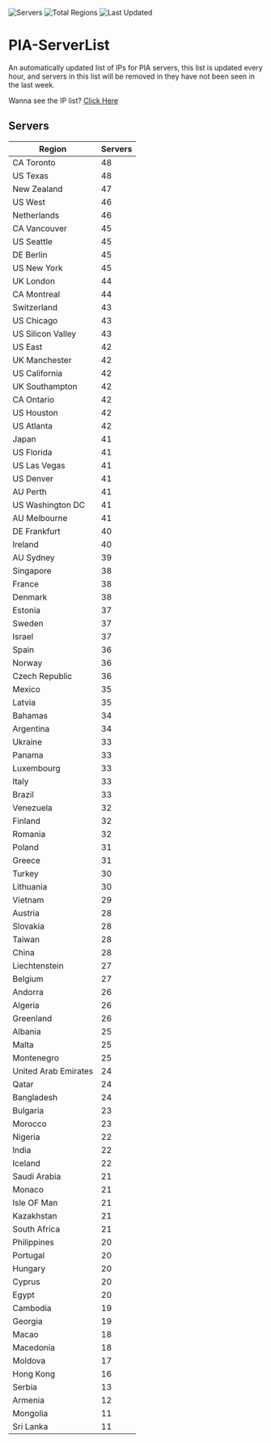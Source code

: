 ![Servers](https://img.shields.io/badge/Servers-3,077-darkgreen)
![Total Regions](https://img.shields.io/badge/Total_Regions-97-darkgreen)
![Last Updated](https://img.shields.io/badge/Last_Updated-April_27_2024_12:01_EDT-darkgreen)

# PIA-ServerList
An automatically updated list of IPs for PIA servers, this list is updated every hour, and servers in this list will be removed in they have not been seen in the last week.

Wanna see the IP list? [Click Here](./context.json)

## Servers
| Region               | Servers |
|----------------------|---------|
| CA Toronto | 48 |
| US Texas | 48 |
| New Zealand | 47 |
| US West | 46 |
| Netherlands | 46 |
| CA Vancouver | 45 |
| US Seattle | 45 |
| DE Berlin | 45 |
| US New York | 45 |
| UK London | 44 |
| CA Montreal | 44 |
| Switzerland | 43 |
| US Chicago | 43 |
| US Silicon Valley | 43 |
| US East | 42 |
| UK Manchester | 42 |
| US California | 42 |
| UK Southampton | 42 |
| CA Ontario | 42 |
| US Houston | 42 |
| US Atlanta | 42 |
| Japan | 41 |
| US Florida | 41 |
| US Las Vegas | 41 |
| US Denver | 41 |
| AU Perth | 41 |
| US Washington DC | 41 |
| AU Melbourne | 41 |
| DE Frankfurt | 40 |
| Ireland | 40 |
| AU Sydney | 39 |
| Singapore | 38 |
| France | 38 |
| Denmark | 38 |
| Estonia | 37 |
| Sweden | 37 |
| Israel | 37 |
| Spain | 36 |
| Norway | 36 |
| Czech Republic | 36 |
| Mexico | 35 |
| Latvia | 35 |
| Bahamas | 34 |
| Argentina | 34 |
| Ukraine | 33 |
| Panama | 33 |
| Luxembourg | 33 |
| Italy | 33 |
| Brazil | 33 |
| Venezuela | 32 |
| Finland | 32 |
| Romania | 32 |
| Poland | 31 |
| Greece | 31 |
| Turkey | 30 |
| Lithuania | 30 |
| Vietnam | 29 |
| Austria | 28 |
| Slovakia | 28 |
| Taiwan | 28 |
| China | 28 |
| Liechtenstein | 27 |
| Belgium | 27 |
| Andorra | 26 |
| Algeria | 26 |
| Greenland | 26 |
| Albania | 25 |
| Malta | 25 |
| Montenegro | 25 |
| United Arab Emirates | 24 |
| Qatar | 24 |
| Bangladesh | 24 |
| Bulgaria | 23 |
| Morocco | 23 |
| Nigeria | 22 |
| India | 22 |
| Iceland | 22 |
| Saudi Arabia | 21 |
| Monaco | 21 |
| Isle OF Man | 21 |
| Kazakhstan | 21 |
| South Africa | 21 |
| Philippines | 20 |
| Portugal | 20 |
| Hungary | 20 |
| Cyprus | 20 |
| Egypt | 20 |
| Cambodia | 19 |
| Georgia | 19 |
| Macao | 18 |
| Macedonia | 18 |
| Moldova | 17 |
| Hong Kong | 16 |
| Serbia | 13 |
| Armenia | 12 |
| Mongolia | 11 |
| Sri Lanka | 11 |